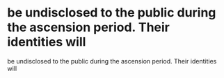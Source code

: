 # be undisclosed to the public during the ascension period. Their identities will

be undisclosed to the public during the ascension period. Their identities will